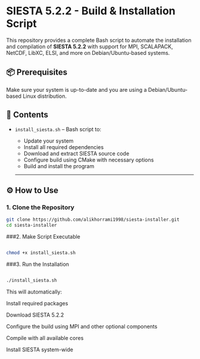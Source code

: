 # SIESTA 5.2.2 - Build & Installation Script

This repository provides a complete Bash script to automate the installation and compilation of **SIESTA 5.2.2** with support for MPI, SCALAPACK, NetCDF, LibXC, ELSI, and more on Debian/Ubuntu-based systems.

## 📦 Prerequisites

Make sure your system is up-to-date and you are using a Debian/Ubuntu-based Linux distribution.

## 📁 Contents

- `install_siesta.sh` – Bash script to:
  - Update your system
  - Install all required dependencies
  - Download and extract SIESTA source code
  - Configure build using CMake with necessary options
  - Build and install the program
 
  - ---

## ⚙️ How to Use

### 1. Clone the Repository

```bash
git clone https://github.com/alikhorrami1998/siesta-installer.git
cd siesta-installer

```
###2. Make Script Executable

```bash

chmod +x install_siesta.sh

```
###3. Run the Installation

```bash

./install_siesta.sh

```
This will automatically:

Install required packages

Download SIESTA 5.2.2

Configure the build using MPI and other optional components

Compile with all available cores

Install SIESTA system-wide



